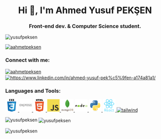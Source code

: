 <h1 align="center">Hi 👋, I'm Ahmed Yusuf PEKŞEN</h1>
<h3 align="center">Front-end dev. & Computer Science student.</h3>

<p align="left"> <img src="https://komarev.com/ghpvc/?username=yusufpeksen&label=Profile%20views&color=0e75b6&style=flat" alt="yusufpeksen" /> </p>

<p align="left"> <a href="https://twitter.com/aahmetpeksen" target="blank"><img src="https://img.shields.io/twitter/follow/aahmetpeksen?logo=twitter&style=for-the-badge" alt="aahmetpeksen" /></a> </p>

<h3 align="left">Connect with me:</h3>
<p align="left">
<a href="https://twitter.com/aahmetpeksen" target="blank"><img align="center" src="https://raw.githubusercontent.com/rahuldkjain/github-profile-readme-generator/master/src/images/icons/Social/twitter.svg" alt="aahmetpeksen" height="30" width="40" /></a>
<a href="https://linkedin.com/in/https://www.linkedin.com/in/ahmed-yusuf-pek%c5%9fen-a174a81a1/" target="blank"><img align="center" src="https://raw.githubusercontent.com/rahuldkjain/github-profile-readme-generator/master/src/images/icons/Social/linked-in-alt.svg" alt="https://www.linkedin.com/in/ahmed-yusuf-pek%c5%9fen-a174a81a1/" height="30" width="40" /></a>
</p>

<h3 align="left">Languages and Tools:</h3>
<p align="left"> <a href="https://www.w3schools.com/css/" target="_blank" rel="noreferrer"> <img src="https://raw.githubusercontent.com/devicons/devicon/master/icons/css3/css3-original-wordmark.svg" alt="css3" width="40" height="40"/> </a> <a href="https://expressjs.com" target="_blank" rel="noreferrer"> <img src="https://raw.githubusercontent.com/devicons/devicon/master/icons/express/express-original-wordmark.svg" alt="express" width="40" height="40"/> </a> <a href="https://www.w3.org/html/" target="_blank" rel="noreferrer"> <img src="https://raw.githubusercontent.com/devicons/devicon/master/icons/html5/html5-original-wordmark.svg" alt="html5" width="40" height="40"/> </a> <a href="https://developer.mozilla.org/en-US/docs/Web/JavaScript" target="_blank" rel="noreferrer"> <img src="https://raw.githubusercontent.com/devicons/devicon/master/icons/javascript/javascript-original.svg" alt="javascript" width="40" height="40"/> </a> <a href="https://www.mongodb.com/" target="_blank" rel="noreferrer"> <img src="https://raw.githubusercontent.com/devicons/devicon/master/icons/mongodb/mongodb-original-wordmark.svg" alt="mongodb" width="40" height="40"/> </a> <a href="https://nodejs.org" target="_blank" rel="noreferrer"> <img src="https://raw.githubusercontent.com/devicons/devicon/master/icons/nodejs/nodejs-original-wordmark.svg" alt="nodejs" width="40" height="40"/> </a> <a href="https://www.python.org" target="_blank" rel="noreferrer"> <img src="https://raw.githubusercontent.com/devicons/devicon/master/icons/python/python-original.svg" alt="python" width="40" height="40"/> </a> <a href="https://reactjs.org/" target="_blank" rel="noreferrer"> <img src="https://raw.githubusercontent.com/devicons/devicon/master/icons/react/react-original-wordmark.svg" alt="react" width="40" height="40"/> </a> <a href="https://tailwindcss.com/" target="_blank" rel="noreferrer"> <img src="https://www.vectorlogo.zone/logos/tailwindcss/tailwindcss-icon.svg" alt="tailwind" width="40" height="40"/> </a> </p>

<p><img align="left" src="https://github-readme-stats.vercel.app/api/top-langs?username=yusufpeksen&show_icons=true&locale=en&layout=compact" alt="yusufpeksen" /></p>

<p>&nbsp;<img align="center" src="https://github-readme-stats.vercel.app/api?username=yusufpeksen&show_icons=true&locale=en" alt="yusufpeksen" /></p>

<p><img align="center" src="https://github-readme-streak-stats.herokuapp.com/?user=yusufpeksen&" alt="yusufpeksen" /></p>
